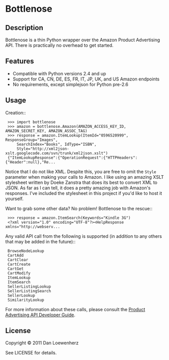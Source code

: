 Bottlenose
==========

Description
-----------

Bottlenose is a thin Python wrapper over the Amazon Product Advertising API. There is practically no overhead to get started.

Features
--------

* Compatible with Python versions 2.4 and up
* Support for CA, CN, DE, ES, FR, IT, JP, UK, and US Amazon endpoints
* No requirements, except simplejson for Python pre-2.6

Usage
-----

Creation::

     >>> import bottlenose
     >>> amazon = bottlenose.Amazon(AMAZON_ACCESS_KEY_ID, AMAZON_SECRET_KEY, AMAZON_ASSOC_TAG)
     >>> response = amazon.ItemLookup(ItemId="0596520999", ResponseGroup="Images",
         SearchIndex="Books", IdType="ISBN",
         Style="http://xml2json-xslt.googlecode.com/svn/trunk/xml2json.xslt")
     {"ItemLookupResponse":{"OperationRequest":{"HTTPHeaders":{"Header":null},"Re...

Notice that I do not like XML. Despite this, you are free to omit the `Style`
parameter when making your calls to Amazon. I like using an amazing XSLT
stylesheet written by Doeke Zanstra that does its best to convert XML to JSON.
As far as I can tell, it does a pretty amazing job with Amazon's responses.
I've included the stylesheet in this project if you'd like to host it yourself.

Want to grab some other data? No problem! Bottlenose to the rescue::

     >>> response = amazon.ItemSearch(Keywords="Kindle 3G")
     <?xml version="1.0" encoding="UTF-8"?><HelpResponse xmlns="http://webserv...

Any valid API call from the following is supported (in addition to any others
that may be added in the future)::

     BrowseNodeLookup
     CartAdd
     CartClear
     CartCreate
     CartGet
     CartModify
     ItemLookup
     ItemSearch
     SellerListingLookup
     SellerListingSearch
     SellerLookup
     SimilarityLookup

For more information about these calls, please consult the [Product Advertising
API Developer Guide](http://docs.amazonwebservices.com/AWSECommerceService/latest/DG/index.html).

License
-------

Copyright &copy; 2011 Dan Loewenherz

See LICENSE for details.

